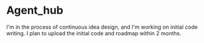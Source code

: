 # Agent_hub
I'm in the process of continuous idea design, and I'm working on initial code writing.
I plan to upload the initial code and roadmap within 2 months.

